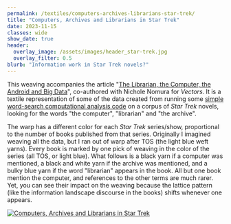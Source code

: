 ```yaml
---
permalink: /textiles/computers-archives-librarians-star-trek/
title: "Computers, Archives and Librarians in Star Trek"
date: 2023-11-15
classes: wide
show_date: true
header:
  overlay_image: /assets/images/header_star-trek.jpg
  overlay_filter: 0.5
blurb: "Information work in Star Trek novels?"
---
```


This weaving accompanies the article "[The Librarian, the Computer, the Android and Big Data](https://vector-bsfa.com/2023/12/02/the-librarian-the-computer-the-android-and-big-data/)", co-authored with Nichole Nomura for *Vectors*. It is a textile representation of some of the data created from running some [simple word-search computational analysis code](https://github.com/quinnanya/librarian-computer-android-big-data) on a corpus of *Star Trek* novels, looking for the words "the computer", "librarian" and "the archive".

The warp has a different color for each *Star Trek* series/show, proportional to the number of books published from that series. Originally I imagined weaving all the data, but I ran out of warp after TOS (the light blue weft yarns). Every book is marked by one pick of weaving in the color of the series (all TOS, or light blue). What follows is a black yarn if a computer was mentioned, a black and white yarn if the archive was mentioned, and a bulky blue yarn if the word "librarian" appears in the book. All but one book mention the computer, and references to the other terms are much rarer. Yet, you can see their impact on the weaving because the lattice pattern (like the information landscape discourse in the books) shifts whenever one appears.

[![Computers, Archives and Librarians in Star Trek](/assets/images/textiles_star-trek.jpg)](/assets/images/textiles_star-trek.jpg)
